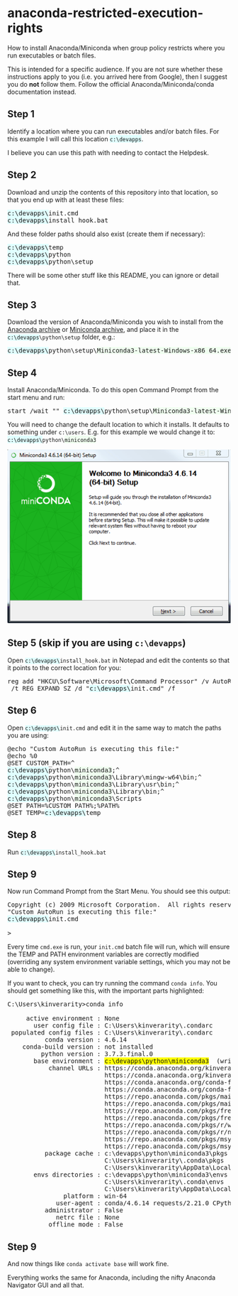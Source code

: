 # anaconda-restricted-execution-rights

How to install Anaconda/Miniconda when group policy restricts where you run executables or batch files. 

This is intended for a specific audience. If you are not sure whether these instructions apply to you (i.e. you arrived here from Google), then I suggest you do **not** follow them. Follow the official Anaconda/Miniconda/conda documentation instead.

## Step 1

Identify a location where you can run executables and/or batch files. For this example I will call this
location <span style="background-color: lightcyan"><code>c:\devapps</code></span>.

I believe you can use this path with needing to contact the Helpdesk.

## Step 2

Download and unzip the contents of this repository into that location, so that you end up with at least these files:

<pre>
<span style="background-color: lightcyan">c:\devapps\</span>init.cmd
<span style="background-color: lightcyan">c:\devapps\</span>install_hook.bat
</pre>

And these folder paths should also exist (create them if necessary):

<pre>
<span style="background-color: lightcyan">c:\devapps\</span>temp
<span style="background-color: lightcyan">c:\devapps\</span>python
<span style="background-color: lightcyan">c:\devapps\</span>python\setup
</pre>

There will be some other stuff like this README, you can ignore or detail that.

## Step 3

Download the version of Anaconda/Miniconda you wish to install from the [Anaconda archive](https://repo.continuum.io/archive/) or [Miniconda archive](https://repo.continuum.io/miniconda/), and place it in the <code><span style="background-color: lightcyan">c:\devapps</span>\python\setup</code> folder, e.g.:

<pre>
<span style="background-color: lightcyan">c:\devapps\</span>python\setup\<span style="background-color: honeydew">Miniconda3-latest-Windows-x86_64.exe</span>
</pre>

## Step 4

Install Anaconda/Miniconda. To do this open Command Prompt from the start menu and run:

<pre>
start /wait "" <span style="background-color: lightcyan">c:\devapps\</span>python\setup\<span style="background-color: honeydew">Miniconda3-latest-Windows-x86_64.exe</span>
</pre>

You will need to change the default location to which it installs. It defaults to something under ``c:\users``. E.g. for this example we would change it to: 
<span style="background-color: lightcyan"><code>c:\devapps\\</code></span><code>python\\</code><span style="background-color: honeydew"><code>miniconda3</code></span>


![GIF of installer running](python/setup/docs/installer.gif)

## Step 5 (skip if you are using ``c:\devapps``)

Open <code><span style="background-color: lightcyan">c:\devapps\\</span>install_hook.bat</code> in Notepad and edit the contents so that it points to the correct location for you:

<pre>
reg add "HKCU\Software\Microsoft\Command Processor" /v AutoRun ^
 /t REG_EXPAND_SZ /d "<span style="background-color: lightcyan">c:\devapps\</span>init.cmd" /f
</pre>

## Step 6

Open <code><span style="background-color: lightcyan">c:\devapps\\</span>init.cmd</code> and edit it in the same way to match the paths you are using:

<pre>
@echo "Custom AutoRun is executing this file:"
@echo %0
@SET CUSTOM_PATH=^
<span style="background-color: lightcyan">c:\devapps\</span>python\<span style="background-color: honeydew">miniconda3</span>;^
<span style="background-color: lightcyan">c:\devapps\</span>python\<span style="background-color: honeydew">miniconda3</span>\Library\mingw-w64\bin;^
<span style="background-color: lightcyan">c:\devapps\</span>python\<span style="background-color: honeydew">miniconda3</span>\Library\usr\bin;^
<span style="background-color: lightcyan">c:\devapps\</span>python\<span style="background-color: honeydew">miniconda3</span>\Library\bin;^
<span style="background-color: lightcyan">c:\devapps\</span>python\<span style="background-color: honeydew">miniconda3</span>\Scripts
@SET PATH=%CUSTOM_PATH%;%PATH%
@SET TEMP=<span style="background-color: lightcyan">c:\devapps\</span>temp
</pre>

## Step 8

Run <code><span style="background-color: lightcyan">c:\devapps\\</span>install_hook.bat</code>

## Step 9

Now run Command Prompt from the Start Menu. You should see this output:

<pre>
Copyright (c) 2009 Microsoft Corporation.  All rights reserved.
"Custom AutoRun is executing this file:"
<span style="background-color: lightcyan">c:\devapps\</span>init.cmd

>
</pre>

Every time ``cmd.exe`` is run, your ``init.cmd`` batch file will run, which will ensure the TEMP and PATH environment variables are correctly modified (overriding any system environment variable settings, which you may not be able to change).

If you want to check, you can try running the command ``conda info``. You should get something like this, with the important parts highlighted:

<pre>
C:\Users\kinverarity>conda info

     active environment : None
       user config file : C:\Users\kinverarity\.condarc
 populated config files : C:\Users\kinverarity\.condarc
          conda version : 4.6.14
    conda-build version : not installed
         python version : 3.7.3.final.0
       base environment : <span style="background-color: yellow">c:\devapps\python\miniconda3</span>  (writable)
           channel URLs : https://conda.anaconda.org/kinverarity/win-64
                          https://conda.anaconda.org/kinverarity/noarch
                          https://conda.anaconda.org/conda-forge/win-64
                          https://conda.anaconda.org/conda-forge/noarch
                          https://repo.anaconda.com/pkgs/main/win-64
                          https://repo.anaconda.com/pkgs/main/noarch
                          https://repo.anaconda.com/pkgs/free/win-64
                          https://repo.anaconda.com/pkgs/free/noarch
                          https://repo.anaconda.com/pkgs/r/win-64
                          https://repo.anaconda.com/pkgs/r/noarch
                          https://repo.anaconda.com/pkgs/msys2/win-64
                          https://repo.anaconda.com/pkgs/msys2/noarch
          package cache : c:\devapps\python\miniconda3\pkgs
                          C:\Users\kinverarity\.conda\pkgs
                          C:\Users\kinverarity\AppData\Local\conda\conda\pkgs
       envs directories : c:\devapps\python\miniconda3\envs
                          C:\Users\kinverarity\.conda\envs
                          C:\Users\kinverarity\AppData\Local\conda\conda\envs
               platform : win-64
             user-agent : conda/4.6.14 requests/2.21.0 CPython/3.7.3 Windows/7 Windows/6.1.7601
          administrator : False
             netrc file : None
           offline mode : False
</pre>

## Step 9

And now things like ``conda activate base`` will work fine.

Everything works the same for Anaconda, including the nifty Anaconda Navigator GUI and all that.
